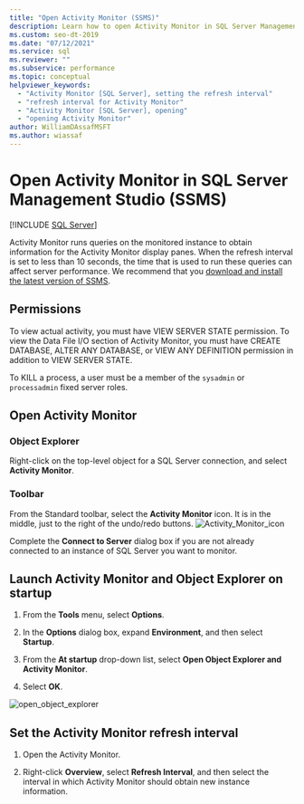 ```yaml
---
title: "Open Activity Monitor (SSMS)"
description: Learn how to open Activity Monitor in SQL Server Management Studio (SSMS). Activity Monitor queries the monitored instance to obtain information to display.
ms.custom: seo-dt-2019
ms.date: "07/12/2021"
ms.service: sql
ms.reviewer: ""
ms.subservice: performance
ms.topic: conceptual
helpviewer_keywords: 
  - "Activity Monitor [SQL Server], setting the refresh interval"
  - "refresh interval for Activity Monitor"
  - "Activity Monitor [SQL Server], opening"
  - "opening Activity Monitor"
author: WilliamDAssafMSFT
ms.author: wiassaf
---
```

# Open Activity Monitor in SQL Server Management Studio (SSMS)
 [!INCLUDE [SQL Server](../../includes/applies-to-version/sqlserver.md)]

 Activity Monitor runs queries on the monitored instance to obtain information for the Activity Monitor display panes. When the refresh interval is set to less than 10 seconds, the time that is used to run these queries can affect server performance. We recommend that you [download and install the latest version of SSMS](../../ssms/download-sql-server-management-studio-ssms.md).  
  
  
##  <a name="Permissions"></a> Permissions  
 To view actual activity, you must have VIEW SERVER STATE permission. To view the Data File I/O section of Activity Monitor, you must have CREATE DATABASE, ALTER ANY DATABASE, or VIEW ANY DEFINITION permission in addition to VIEW SERVER STATE.  
  
 To KILL a process, a user must be a member of the `sysadmin` or `processadmin` fixed server roles.  
    
## Open Activity Monitor  

### Object Explorer

Right-click on the top-level object for a SQL Server connection, and select **Activity Monitor**.

### Toolbar

From the Standard toolbar, select the **Activity Monitor** icon. It is in the middle, just to the right of the undo/redo buttons.
![Activity_Monitor_icon](../../relational-databases/performance-monitor/media/activity-monitor-icon.png)  
  
Complete the **Connect to Server** dialog box if you are not already connected to an instance of SQL Server you want to monitor.
  
## Launch Activity Monitor and Object Explorer on startup
  
1.  From the **Tools** menu, select **Options**.  
  
2.  In the **Options** dialog box, expand **Environment**, and then select **Startup**.  
  
3.  From the **At startup** drop-down list, select **Open Object Explorer and Activity Monitor**.  

4.  Select **OK**.

![open_object_explorer](../../relational-databases/performance-monitor/media/open-object-explorer.png)
  
  
## Set the Activity Monitor refresh interval  
  
1.   Open the Activity Monitor.  
  
2.   Right-click **Overview**, select **Refresh Interval**, and then select the interval in which Activity Monitor should obtain new instance information.  
  
  
